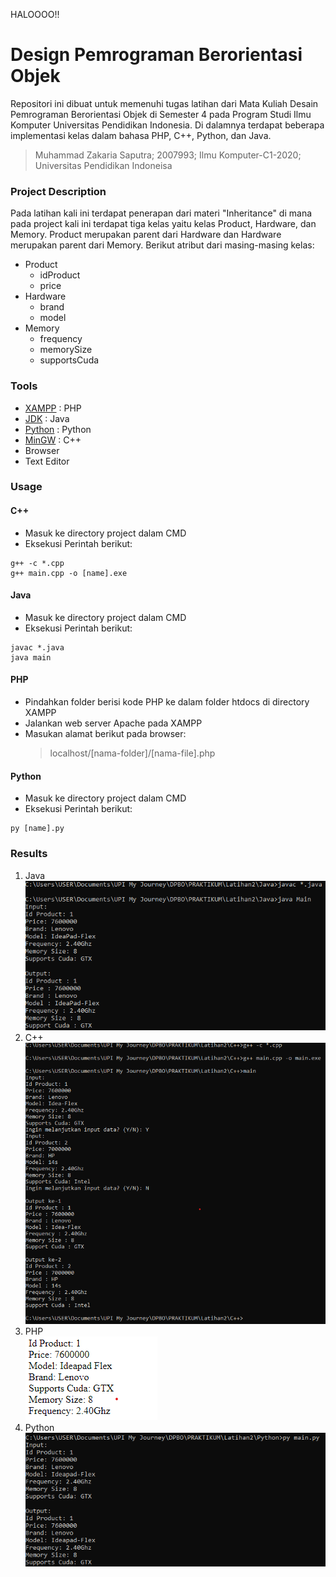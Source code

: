 HALOOOO!!

# Design Pemrograman Berorientasi Objek
Repositori ini dibuat untuk memenuhi tugas latihan dari Mata Kuliah Desain Pemrograman Berorientasi Objek di Semester 4 pada Program Studi Ilmu Komputer Universitas Pendidikan Indonesia. Di dalamnya terdapat beberapa implementasi kelas dalam bahasa PHP, C++, Python, dan Java.
> Muhammad Zakaria Saputra; 2007993; Ilmu Komputer-C1-2020; Universitas Pendidikan Indoneisa

### Project Description
Pada latihan kali ini terdapat penerapan dari materi "Inheritance" di mana pada project kali ini terdapat tiga kelas yaitu kelas Product, Hardware, dan Memory. Product merupakan parent dari Hardware dan Hardware merupakan parent dari Memory. Berikut atribut dari masing-masing kelas:
* Product
  * idProduct
  * price
* Hardware
  * brand
  * model
* Memory
  * frequency
  * memorySize
  * supportsCuda

### Tools
- [XAMPP](https://www.apachefriends.org/download.html) : PHP 
- [JDK](https://www.oracle.com/java/technologies/downloads/) : Java
- [Python](https://www.python.org/) : Python
- [MinGW](https://sourceforge.net/projects/mingw-w64/) : C++
- Browser
- Text Editor

### Usage
#### C++
* Masuk ke directory project dalam CMD
* Eksekusi Perintah berikut:
```
g++ -c *.cpp
g++ main.cpp -o [name].exe
```

#### Java
* Masuk ke directory project dalam CMD
* Eksekusi Perintah berikut:
```
javac *.java
java main
```

#### PHP
- Pindahkan folder berisi kode PHP ke dalam folder htdocs di directory XAMPP
- Jalankan web server Apache pada XAMPP
- Masukan alamat berikut pada browser:
  > localhost/[nama-folder]/[nama-file].php

#### Python
* Masuk ke directory project dalam CMD
* Eksekusi Perintah berikut:
```
py [name].py
```
### Results
1. Java</br>
![SS Java](https://github.com/zakariasaputra/-LATIHAN2DPBO2022/blob/dd77af5fad731e7d9fe63c6bbd6b9221f3fce430/Latihan2/Screenshot%20Hasil/Java.png)
2. C++</br>
![SS C++](https://github.com/zakariasaputra/-LATIHAN2DPBO2022/blob/dd77af5fad731e7d9fe63c6bbd6b9221f3fce430/Latihan2/Screenshot%20Hasil/C++.png)
3. PHP</br>
![SS PHP](https://github.com/zakariasaputra/-LATIHAN2DPBO2022/blob/dd77af5fad731e7d9fe63c6bbd6b9221f3fce430/Latihan2/Screenshot%20Hasil/PHP.png)
4. Python</br>
![SS Py](https://github.com/zakariasaputra/-LATIHAN2DPBO2022/blob/dd77af5fad731e7d9fe63c6bbd6b9221f3fce430/Latihan2/Screenshot%20Hasil/Python.png)

